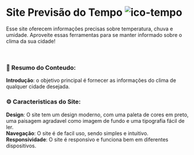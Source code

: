 # Site Previsão do Tempo ![ico-tempo](https://github.com/user-attachments/assets/cf3e7216-8eea-457c-a9a2-04f8b024cd65)
Esse site oferecem informações precisas sobre temperatura, chuva e umidade. Aproveite essas ferramentas para se manter informado sobre o clima da sua cidade! <br>

<br>

### 📜 Resumo do Conteudo:

<strong>Introdução</strong>:  o objetivo principal é fornecer as informações do clima de qualquer cidade desejada. <br>

### ⚙ Caracteristicas do Site:

<strong>Design</strong>:  O site tem um design moderno, com uma paleta de cores em preto, uma paisagem agradavel como imagem de fundo e uma tipografia fácil de ler. <br>
<strong>Navegação</strong>:  O site é de facil uso, sendo simples e intuitivo. <br>
<strong>Responsividade</strong>:  O site é responsivo e funciona bem em diferentes dispositivos. <br>

 
